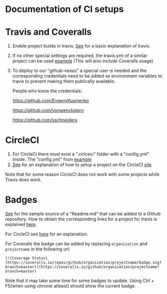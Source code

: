 <!-- (c) https://github.com/MontiCore/monticore -->
# Documentation of CI setups

# Travis and Coveralls
1. Enable project builds in travis. [See](https://docs.travis-ci.com/user/getting-started/) for a basic explanation of travis.
2. If no other special settings are required, the travis.yml of a similar project can be used [example](https://github.com/EmbeddedMontiArc/EMAM2Cpp/blob/master/.travis.yml)
   (This will also include Coveralls usage)
3. To deploy to our "github-nexus" a special user is needed and the corresponding credentials need to be added 
   as environment variables to travis to prevent making them publically available.
   
   People who know the credentials:
   
   https://github.com/EvgenyKusmenko
   
   https://github.com/vonwenckstern
   
   https://github.com/sschneiders
   
# CircleCI
1. For CircleCI there must exist a ".cirlceci" folder with a "config.yml" inside.
   The "config.yml" from [example](https://github.com/EmbeddedMontiArc/EMAM2Cpp/blob/master/.circleci/config.yml) 
2. [See](https://circleci.com/docs/enterprise/quick-start/) for an explanation of how to setup a project on the CircleCI [site](https://circleci.com/)

Note that for some reason CircleCI does not work with some projects while Travis does work.

# Badges
[See](https://raw.githubusercontent.com/EmbeddedMontiArc/EMAM2Cpp/master/README.md) for the sample source of a "Readme.md" that can be added to a Github repository. How to obtain the corresponding links for a project for travis is explained [here](https://docs.travis-ci.com/user/status-images/).

For CircleCI see [here](https://circleci.com/docs/1.0/status-badges/) for an explanation.

For Coveralls the badge can be added by replacing `organization` and `projectname` in the following url:
```
[![Coverage Status](https://coveralls.io/repos/github/organization/projectname/badge.svg?branch=master)](https://coveralls.io/github/organization/projectname?branch=master)

```

Note that it may take some time for some badges to update.
Using Ctrl + F5(when using chrome atleast) should show the current badge.
